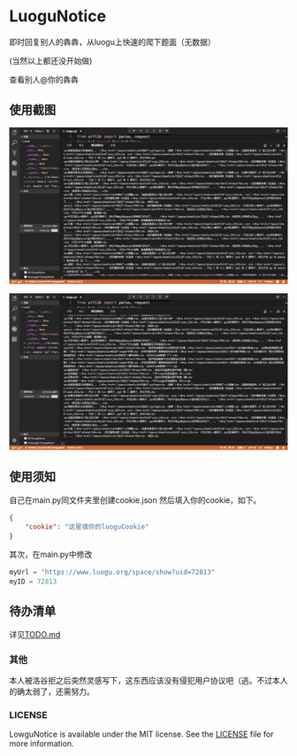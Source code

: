 # LuoguNotice

即时回复别人的犇犇，从luogu上快速的爬下题面（无数据）

(当然以上都还没开始做)

查看别人@你的犇犇

## 使用截图

![01](/img/01.png)

![02](/img/02.png)

## 使用须知

自己在main.py同文件夹里创建cookie.json 然后填入你的cookie，如下。

``` json
{
    "cookie": "这里填你的luoguCookie"
}
```

其次，在main.py中修改

``` python
myUrl = "https://www.luogu.org/space/show?uid=72813"
myID = 72813
```

## 待办清单

详见[TODO.md](TODO.md)

### 其他

本人被洛谷拒之后突然灵感写下，这东西应该没有侵犯用户协议吧（逃。不过本人的确太弱了，还需努力。

### LICENSE

LowguNotice is available under the MIT license. See the [LICENSE](LICENSE) file for more information.